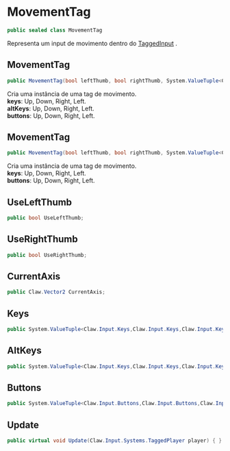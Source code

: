 # MovementTag
```csharp
public sealed class MovementTag
```
Representa um input de movimento dentro do [TaggedInput](/Claw/Input/Systems/TaggedInput.md#TaggedInput) .<br />
## MovementTag
```csharp
public MovementTag(bool leftThumb, bool rightThumb, System.ValueTuple<Claw.Input.Keys,Claw.Input.Keys,Claw.Input.Keys,Claw.Input.Keys> keys, System.ValueTuple<Claw.Input.Keys,Claw.Input.Keys,Claw.Input.Keys,Claw.Input.Keys> altKeys, System.ValueTuple<Claw.Input.Buttons,Claw.Input.Buttons,Claw.Input.Buttons,Claw.Input.Buttons>? buttons) { }
```
Cria uma instância de uma tag de movimento.<br />
**keys**: Up, Down, Right, Left.<br />
**altKeys**: Up, Down, Right, Left.<br />
**buttons**: Up, Down, Right, Left.<br />
## MovementTag
```csharp
public MovementTag(bool leftThumb, bool rightThumb, System.ValueTuple<Claw.Input.Keys,Claw.Input.Keys,Claw.Input.Keys,Claw.Input.Keys> keys, System.ValueTuple<Claw.Input.Buttons,Claw.Input.Buttons,Claw.Input.Buttons,Claw.Input.Buttons>? buttons) { }
```
Cria uma instância de uma tag de movimento.<br />
**keys**: Up, Down, Right, Left.<br />
**buttons**: Up, Down, Right, Left.<br />
## UseLeftThumb
```csharp
public bool UseLeftThumb;
```
## UseRightThumb
```csharp
public bool UseRightThumb;
```
## CurrentAxis
```csharp
public Claw.Vector2 CurrentAxis;
```
## Keys
```csharp
public System.ValueTuple<Claw.Input.Keys,Claw.Input.Keys,Claw.Input.Keys,Claw.Input.Keys> Keys;
```
## AltKeys
```csharp
public System.ValueTuple<Claw.Input.Keys,Claw.Input.Keys,Claw.Input.Keys,Claw.Input.Keys> AltKeys;
```
## Buttons
```csharp
public System.ValueTuple<Claw.Input.Buttons,Claw.Input.Buttons,Claw.Input.Buttons,Claw.Input.Buttons>? Buttons;
```
## Update
```csharp
public virtual void Update(Claw.Input.Systems.TaggedPlayer player) { }
```
